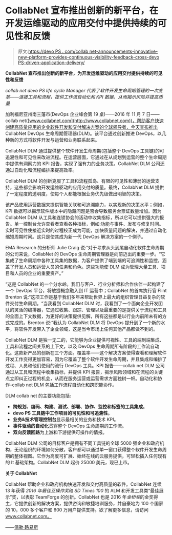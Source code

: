 # CollabNet 宣布推出创新的新平台，在开发运维驱动的应用交付中提供持续的可见性和反馈

> 原文:[https://devo PS . com/collab net-announcements-innovative-new-platform-provides-continuous-visibility-feedback-cross-devo PS-driven-application-delivery/](https://devops.com/collabnet-announces-innovative-new-platform-provides-continuous-visibility-feedback-across-devops-driven-application-delivery/)

**CollabNet 宣布推出创新的新平台，为开发运维驱动的应用交付提供持续的可见性和反馈**

*collab net devo PS life cycle Manager 代表了软件开发生命周期管理的一次变革——连接工具和流程，提供工作流自动化和 KPI 数据，从而揭示风险并提高质量*

加利福尼亚州南三藩市(DevOps 企业峰会第 19 桌)——2016 年 11 月 7 日——collab net([www.collabnet.com](http://www.collabnet.com))，帮助客户快速创建高质量应用的企业软件开发和交付解决方案的全球领导者，今天宣布推出 CollabNet DevOps 生命周期管理器(DLM)。该平台通过创新推进 DevOps，以几种新的方式将软件开发与运营和业务联系起来。

CollabNet DLM 通过提供整个软件开发生命周期(包括整个 DevOps 工具链)的可追溯性和可见性来改进流程。在运营层面，它通过在从规划到运营的整个生命周期中提供有洞察力的 KPI 报告，实现了强有力的业务决策。CollabNet DLM 公司还通过自动化和流程编排来提高效率。

CollabNet DLM 的创新克服了工具和流程孤岛、有限的可见性和薄弱的运营支持，这些都会影响开发运维驱动的应用交付的质量。最终，CollabNet DLM 提供了一定程度的透明度，使每个人都能根据业务优先级做出明智的决策。

该产品使用运营数据来提供智能关联和可追溯能力，以实现新的决策水平；例如，KPI 数据可以揭示软件版本中的隐藏问题是否会导致服务台票证数量增加。因为 CollabNet DLM 从工具和连锁协会的活动中收集指标，所以它可以提供强大的报告。单一控制台允许查看者查看各种指标，例如:功能与事件、发布与修复时间。实时可见性使接近实时的过程校正成为可能，加快质量问题的解决，并通过自动化缩短周期时间。这只是使其成为新一代 DevOps 解决方案的一个例子。

EMA Research 的分析师 Julie Craig 说:“对于寻求从头到尾自动化软件生命周期的公司来说，CollabNet 的 DevOps 生命周期管理器是向前迈出的重要一步。“它集成了生命周期中各种工具集的数据，为客户提供了端到端的可追溯性和监控，涵盖了开发人员和运营人员的任务和角色。这些功能使 DLM 成为管理大量工具、项目和人员的企业的重要资产。”

“这是 CollabNet 的一个分水岭。我们与客户、行业分析师和合作伙伴一起构建了一个 DevOps 平台，将敏捷概念融入到 IT 运营中；CollabNet 的首席执行官 Flint Brenton 说:“这项工作是基于我们多年来帮助世界上最大的组织管理日益复杂的软件交付生命周期。“当我看到 CollabNet DLM 时，我看到了一个面向企业开发团队的灵活的编排器，它通过收集、跟踪、管理以及最重要的是提供关于流程和工具的全面上下文数据，为更好的决策提供见解，所有这些都是以行业内前所未有的方式完成的。Brenton 说:“我认为 CollabNet DLM 将 DevOps 提升到了一个新的水平，将软件开发带入了企业领域，这是当今市场上任何其他产品都做不到的。

CollabNet DLM 是独一无二的，它能够为企业提供可视性、工具的端到端集成、工具和流程之间关系的上下文，以及 DevOps 生命周期所有阶段的工作流自动化。这款新产品的创新在三个方面。覆盖率——这个解决方案使得查看和理解软件开发工作变得更加容易，因为它覆盖了整个软件开发生命周期，并且集成和编排了过程、人员和他们使用的流行 DevOps 工具。KPI 报告——collab net DLM 公司通过从工具和流程中收集指标，并提供 KPI 报告，揭示风险领域和在流程的关键点立即纠正过程的机会，从而在服务运营或运营需求方面独树一帜。自动化和协作–collab net DLM 包括工作流程自动化和跨职能协作。

DLM collab net 的主要功能包括:

*   **跨规划、编码、构建、测试、部署、协作、监控和标签的工具集成**。
*   **devo PS 工具链中工作项目的可见性和可追溯性**。
*   **业务&技术管理控制台**显示最相关的业务和技术 KPI。
*   **事件驱动的自动化**贯穿整个 DevOps 生命周期的工作流。
*   **双向反馈回路**为上游和下游提供可操作的情报。

CollabNet DLM 公司的目标客户是拥有不同工具链的全球 5000 强企业和政府机构，无论组织的环境如何分散，客户都可以通过单一窗口获得整个软件开发生命周期的整体视图。它作为高度可扩展、始终在线的云服务提供，可轻松插入任何现有的 It 基础架构。CollabNet DLM 起价 25000 美元，现已上市。

**关于 CollabNet**

CollabNet 帮助企业和政府机构快速开发和交付高质量的软件。CollabNet 连续 13 年获得 *2016 年最佳互操作奖*和 *SD Times 100* 的 ALM 和开发工具类“最佳展示”奖，以表彰 TeamForge 的创新。CollabNet 也是 2016 年*金桥奖*的金奖得主，它提供创新的解决方案，提供咨询和敏捷培训服务，并自豪地为 100 个国家的 10，000 多个客户和 600 万用户提供支持。欲了解更多信息，请访问 www.collabnet.com。

——[儒勒·路易斯](https://devops.com/author/jules/)